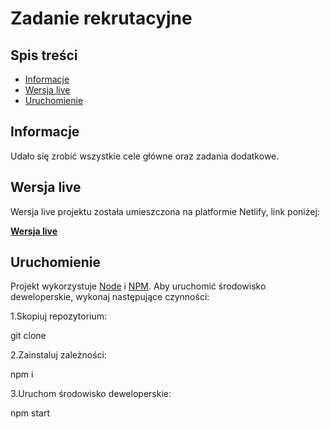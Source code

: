 # Zadanie rekrutacyjne

## Spis treści

- [Informacje](#info)
- [Wersja live](#wersja-live)
- [Uruchomienie](#uruchomienie)

## Informacje

Udało się zrobić wszystkie cele główne oraz zadania dodatkowe.

## Wersja live

Wersja live projektu została umieszczona na platformie Netlify, link poniżej:

**[Wersja live](https://669195a62ae3bd477d3aa1ca--recruitmenttask12.netlify.app/)**

## Uruchomienie

Projekt wykorzystuje [Node](https://nodejs.org/en/) i [NPM](https://www.npmjs.com/). Aby uruchomić środowisko deweloperskie, wykonaj następujące czynności:

1.Skopiuj repozytorium:

git clone

2.Zainstaluj zależności:

npm i

3.Uruchom środowisko deweloperskie:

npm start
